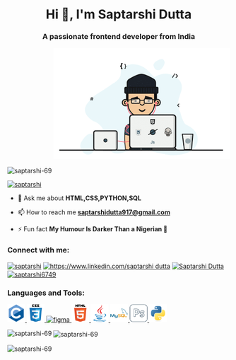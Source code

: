 <h1 align="center">Hi 👋, I'm Saptarshi Dutta</h1>
<h3 align="center">A passionate frontend developer from India</h3>
<p align="right" alt="coding"> <img heghit="270" width ="400" src="https://raw.githubusercontent.com/AlaeddineMessadi/AlaeddineMessadi/main/web-developer-chilling.gif">
<p align="left"> <img src="https://komarev.com/ghpvc/?username=saptarshi-69&label=Profile%20views&color=0e75b6&style=flat" alt="saptarshi-69" /> </p>

<p align="left"> <a href="https://twitter.com/saptarshi" target="blank"><img src="https://img.shields.io/twitter/follow/saptarshi?logo=twitter&style=for-the-badge" alt="saptarshi" /></a> </p>

- 💬 Ask me about **HTML,CSS,PYTHON,SQL**

- 📫 How to reach me **saptarshidutta917@gmail.com**

- ⚡ Fun fact **My Humour Is Darker Than a Nigerian 🗿**

<h3 align="left">Connect with me:</h3>
<p align="left">
<a href="https://twitter.com/@zoroo8989" target="blank"><img align="center" src="https://raw.githubusercontent.com/rahuldkjain/github-profile-readme-generator/master/src/images/icons/Social/twitter.svg" alt="saptarshi" height="30" width="40" /></a>
<a href="https://www.linkedin.com/saptarshi dutta" target="blank"><img align="center" src="https://raw.githubusercontent.com/rahuldkjain/github-profile-readme-generator/master/src/images/icons/Social/linked-in-alt.svg" alt="https://www.linkedin.com/saptarshi dutta" height="30" width="40" /></a>
<a href="https://fb.com/Saptarshi Dutta" target="blank"><img align="center" src="https://raw.githubusercontent.com/rahuldkjain/github-profile-readme-generator/master/src/images/icons/Social/facebook.svg" alt="Saptarshi Dutta" height="30" width="40" /></a>
<a href="https://instagram.com/saptarshi6749" target="blank"><img align="center" src="https://raw.githubusercontent.com/rahuldkjain/github-profile-readme-generator/master/src/images/icons/Social/instagram.svg" alt="saptarshi6749" height="30" width="40" /></a>
</p>

<h3 align="left">Languages and Tools:</h3>
<p align="left"> <a href="https://www.cprogramming.com/" target="_blank" rel="noreferrer"> <img src="https://raw.githubusercontent.com/devicons/devicon/master/icons/c/c-original.svg" alt="c" width="40" height="40"/> </a> <a href="https://www.w3schools.com/css/" target="_blank" rel="noreferrer"> <img src="https://raw.githubusercontent.com/devicons/devicon/master/icons/css3/css3-original-wordmark.svg" alt="css3" width="40" height="40"/> </a> <a href="https://www.figma.com/" target="_blank" rel="noreferrer"> <img src="https://www.vectorlogo.zone/logos/figma/figma-icon.svg" alt="figma" width="40" height="40"/> </a> <a href="https://www.w3.org/html/" target="_blank" rel="noreferrer"> <img src="https://raw.githubusercontent.com/devicons/devicon/master/icons/html5/html5-original-wordmark.svg" alt="html5" width="40" height="40"/> </a> <a href="https://www.java.com" target="_blank" rel="noreferrer"> <img src="https://raw.githubusercontent.com/devicons/devicon/master/icons/java/java-original.svg" alt="java" width="40" height="40"/> </a> <a href="https://www.mysql.com/" target="_blank" rel="noreferrer"> <img src="https://raw.githubusercontent.com/devicons/devicon/master/icons/mysql/mysql-original-wordmark.svg" alt="mysql" width="40" height="40"/> </a> <a href="https://www.photoshop.com/en" target="_blank" rel="noreferrer"> <img src="https://raw.githubusercontent.com/devicons/devicon/master/icons/photoshop/photoshop-line.svg" alt="photoshop" width="40" height="40"/> </a> <a href="https://www.python.org" target="_blank" rel="noreferrer"> <img src="https://raw.githubusercontent.com/devicons/devicon/master/icons/python/python-original.svg" alt="python" width="40" height="40"/> </a> </p>

<p><img align="left" src="https://github-readme-stats.vercel.app/api/top-langs?username=saptarshi-69&show_icons=true&locale=en&layout=compact" alt="saptarshi-69" /></p>

<p>&nbsp;<img align="center" src="https://github-readme-stats.vercel.app/api?username=saptarshi-69&show_icons=true&locale=en" alt="saptarshi-69" /></p>

<p><img align="center" src="https://github-readme-streak-stats.herokuapp.com/?user=saptarshi-69&" alt="saptarshi-69" /></p>
